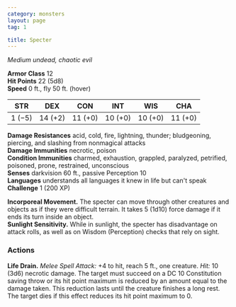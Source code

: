 ```yaml
---
category: monsters
layout: page
tag: 1

title: Specter 
---
```

_Medium undead, chaotic evil_

**Armor Class** 12    
**Hit Points** 22 (5d8)    
**Speed** 0 ft., fly 50 ft. (hover) 

| STR     | DEX     | CON     | INT     | WIS     | CHA     |
|---------|---------|---------|---------|---------|---------|
| 1 (−5)  | 14 (+2) | 11 (+0) | 10 (+0) | 10 (+0) | 11 (+0) | 

**Damage Resistances** acid, cold, fire, lightning, thunder; bludgeoning, piercing, and slashing from nonmagical attacks    
**Damage Immunities** necrotic, poison    
**Condition Immunities** charmed, exhaustion, grappled, paralyzed, petrified, poisoned, prone, restrained, unconscious    
**Senses** darkvision 60 ft., passive Perception 10    
**Languages** understands all languages it knew in life but can't speak    
**Challenge** 1 (200 XP) 

**Incorporeal Movement.** The specter can move through other creatures and objects as if they were difficult terrain. It takes 5 (1d10) force damage if it ends its turn inside an object.    
**Sunlight Sensitivity.** While in sunlight, the specter has disadvantage on attack rolls, as well as on Wisdom (Perception) checks that rely on sight. 

### Actions 
**Life Drain.** _Melee Spell Attack:_ +4 to hit, reach 5 ft., one creature. _Hit:_ 10 (3d6) necrotic damage. The target must succeed on a DC 10 Constitution saving throw or its hit point maximum is reduced by an amount equal to the damage taken. This reduction lasts until the creature finishes a long rest. The target dies if this effect reduces its hit point maximum to 0.